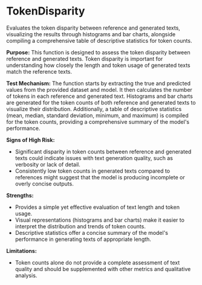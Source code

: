 # TokenDisparity

Evaluates the token disparity between reference and generated texts, visualizing the results through histograms
and bar charts, alongside compiling a comprehensive table of descriptive statistics for token counts.

**Purpose:**
This function is designed to assess the token disparity between reference and generated texts. Token disparity is
important for understanding how closely the length and token usage of generated texts match the reference texts.

**Test Mechanism:**
The function starts by extracting the true and predicted values from the provided dataset and model. It then calculates
the number of tokens in each reference and generated text. Histograms and bar charts are generated for the token counts
of both reference and generated texts to visualize their distribution. Additionally, a table of descriptive statistics
(mean, median, standard deviation, minimum, and maximum) is compiled for the token counts, providing a comprehensive
summary of the model's performance.

**Signs of High Risk:**
- Significant disparity in token counts between reference and generated texts could indicate issues with text generation
quality, such as verbosity or lack of detail.
- Consistently low token counts in generated texts compared to references might suggest that the model is producing
incomplete or overly concise outputs.

**Strengths:**
- Provides a simple yet effective evaluation of text length and token usage.
- Visual representations (histograms and bar charts) make it easier to interpret the distribution and trends of token counts.
- Descriptive statistics offer a concise summary of the model's performance in generating texts of appropriate length.

**Limitations:**
- Token counts alone do not provide a complete assessment of text quality and should be supplemented with other metrics and qualitative analysis.